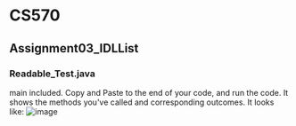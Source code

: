 # CS570
## Assignment03_IDLList
### Readable_Test.java
main included. Copy and Paste to the end of your code, and run the code.
It shows the methods you've called and corresponding outcomes.
It looks like:
![image](https://user-images.githubusercontent.com/63855812/194680523-a48ee6fe-9877-4134-bc61-396a4775d667.png)

